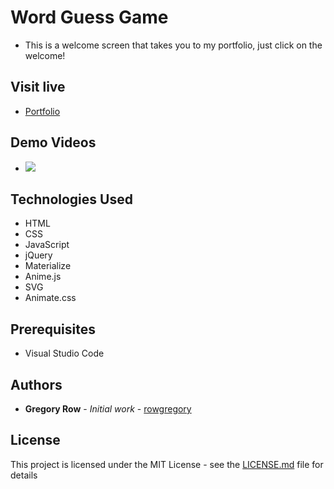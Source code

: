 # Word Guess Game

 * This is a welcome screen that takes you to my portfolio, just click on the welcome!

## Visit live

 * [Portfolio](https://rowgregory.github.io)
     
## Demo Videos

 * ![](assets/images/introButton.gif?raw=true)
 
## Technologies Used

 * HTML
 * CSS
 * JavaScript
 * jQuery
 * Materialize
 * Anime.js
 * SVG
 * Animate.css
 

## Prerequisites

 - Visual Studio Code

## Authors

 * **Gregory Row** - *Initial work* - [rowgregory](https://github.com/rowgregory)

## License

This project is licensed under the MIT License - see the [LICENSE.md](LICENSE.md) file for details




